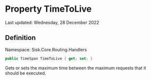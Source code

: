 # Property TimeToLive
Last updated: Wednesday, 28 December 2022

## Definition
Namespace: Sisk.Core.Routing.Handlers

```csharp
public TimeSpan TimeToLive { get; set; }
```

Gets or sets the maximum time between the maximum requests that it should be executed.

